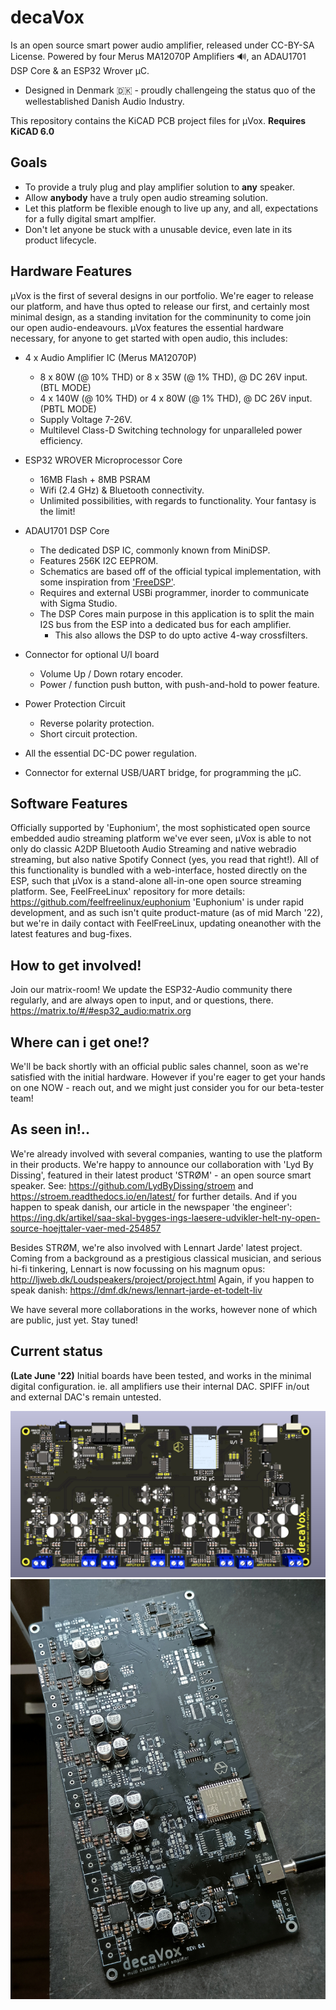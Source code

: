 # decaVox

Is an open source smart power audio amplifier, released under CC-BY-SA License.
Powered by four Merus MA12070P Amplifiers 🔊, an ADAU1701 DSP Core & an ESP32 Wrover µC. 

- Designed in Denmark 🇩🇰 - proudly challengeing the status quo of the wellestablished Danish Audio Industry. 

This repository contains the KiCAD PCB project files for µVox. **Requires KiCAD 6.0**

## Goals

- To provide a truly plug and play amplifier solution to **any** speaker. 
- Allow **anybody** have a truly open audio streaming solution.
- Let this platform be flexible enough to live up any, and all, expectations for a fully digital smart amplfier. 
- Don't let anyone be stuck with a unusable device, even late in its product lifecycle.  

## Hardware Features

µVox is the first of several designs in our portfolio. We're eager to release our platform, and have thus opted to release our first, and certainly most minimal design, as a standing invitation for the comminunity to come join our open audio-endeavours.
µVox features the essential hardware necessary, for anyone to get started with open audio, this includes: 

- 4 x Audio Amplifier IC (Merus MA12070P)
  - 8 x 80W (@ 10% THD) or 8 x 35W (@ 1% THD), @ DC 26V input.  (BTL MODE)
  - 4 x 140W (@ 10% THD) or 4 x 80W (@ 1% THD), @ DC 26V input. (PBTL MODE)
  - Supply Voltage 7-26V.
  - Multilevel Class-D Switching technology for unparalleled power efficiency.
    
- ESP32 WROVER Microprocessor Core
  - 16MB Flash + 8MB PSRAM
  - Wifi (2.4 GHz) & Bluetooth connectivity.
  - Unlimited possibilities, with regards to functionality. Your fantasy is the limit!

- ADAU1701 DSP Core
  - The dedicated DSP IC, commonly known from MiniDSP. 
  - Features 256K I2C EEPROM.
  - Schematics are based off of the official typical implementation, with some inspiration from ['FreeDSP'](https://freedsp.github.io/).
  - Requires and external USBi programmer, inorder to communicate with Sigma Studio.
  - The DSP Cores main purpose in this application is to split the main I2S bus from the ESP into a dedicated bus for each amplifier. 
    - This also allows the DSP to do upto active 4-way crossfilters.
  
- Connector for optional U/I board
  - Volume Up / Down rotary encoder. 
  - Power / function push button, with push-and-hold to power feature.

- Power Protection Circuit
  - Reverse polarity protection.
  - Short circuit protection.

- All the essential DC-DC power regulation.

- Connector for external USB/UART bridge, for programming the µC. 


## Software Features

Officially supported by 'Euphonium', the most sophisticated open source embedded audio streaming platform we've ever seen, µVox is able to not only do classic A2DP Bluetooth Audio Streaming and native webradio streaming, but also native Spotify Connect (yes, you read that right!). All of this functionality is bundled with a web-interface, hosted directly on the ESP, such that µVox is a stand-alone all-in-one open source streaming platform. 
See, FeelFreeLinux' repository for more details: https://github.com/feelfreelinux/euphonium
'Euphonium' is under rapid development, and as such isn't quite product-mature (as of mid March '22), but we're in daily contact with FeelFreeLinux, updating oneanother with the latest features and bug-fixes.

## How to get involved!

Join our matrix-room! We update the ESP32-Audio community there regularly, and are always open to input, and or questions, there. 
https://matrix.to/#/#esp32_audio:matrix.org

## Where can i get one!?

We'll be back shortly with an official public sales channel, soon as we're satisfied with the initial hardware. 
However if you're eager to get your hands on one NOW - reach out, and we might just consider you for our beta-tester team!

## As seen in!.. 

We're already involved with several companies, wanting to use the platform in their products.
We're happy to announce our collaboration with 'Lyd By Dissing', featured in their latest product 'STRØM' - an open source smart speaker. 
See: https://github.com/LydByDissing/stroem and https://stroem.readthedocs.io/en/latest/ for further details. 
And if you happen to speak danish, our article in the newspaper 'the engineer': https://ing.dk/artikel/saa-skal-bygges-ings-laesere-udvikler-helt-ny-open-source-hoejttaler-vaer-med-254857

Besides STRØM, we're also involved with Lennart Jarde' latest project. 
Coming from a background as a prestigious classical musician, and serious hi-fi tinkering, Lennart is now focussing on his magnum opus: 
http://ljweb.dk/Loudspeakers/project/project.html
Again, if you happen to speak danish: https://dmf.dk/news/lennart-jarde-et-todelt-liv

We have several more collaborations in the works, however none of which are public, just yet. Stay tuned!

## Current status
**(Late June '22)**
Initial boards have been tested, and works in the minimal digital configuration. ie. all amplifiers use their internal DAC. 
SPIFF in/out and external DAC's remain untested.

![plot](./Renders/decavox_front.png)
![plot](./Renders/decavox_irl.jpg)

